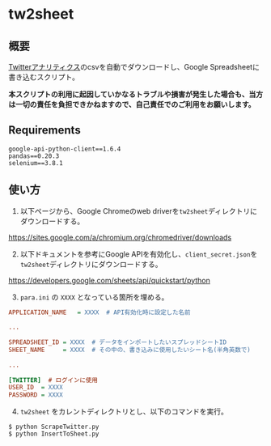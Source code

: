 # tw2sheet

## 概要

[Twitterアナリティクス](https://analytics.twitter.com/)のcsvを自動でダウンロードし、Google Spreadsheetに書き込むスクリプト。

**本スクリプトの利用に起因していかなるトラブルや損害が発生した場合も、当方は一切の責任を負担できかねますので、自己責任でのご利用をお願いします。**


## Requirements

```
google-api-python-client==1.6.4
pandas==0.20.3
selenium==3.8.1
```

## 使い方

1. 以下ページから、Google Chromeのweb driverを`tw2sheet`ディレクトリにダウンロードする。

https://sites.google.com/a/chromium.org/chromedriver/downloads

2. 以下ドキュメントを参考にGoogle APIを有効化し、`client_secret.json`を`tw2sheet`ディレクトリにダウンロードする。

https://developers.google.com/sheets/api/quickstart/python

3. `para.ini` の `XXXX` となっている箇所を埋める。

```para.ini
APPLICATION_NAME   = XXXX  # API有効化時に設定した名前
 
...
 
SPREADSHEET_ID = XXXX  # データをインポートしたいスプレッドシートID
SHEET_NAME     = XXXX  # その中の、書き込みに使用したいシート名(半角英数で)
 
...
 
[TWITTER]  # ログインに使用
USER_ID  = XXXX
PASSWORD = XXXX
```

4. `tw2sheet` をカレントディレクトリとし、以下のコマンドを実行。

```
$ python ScrapeTwitter.py
$ python InsertToSheet.py
```